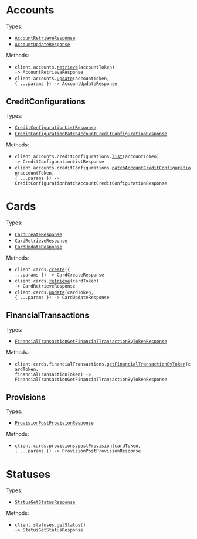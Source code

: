 # Accounts

Types:

- <code><a href="./src/resources/accounts/accounts.ts">AccountRetrieveResponse</a></code>
- <code><a href="./src/resources/accounts/accounts.ts">AccountUpdateResponse</a></code>

Methods:

- <code title="get /accounts/{account_token}">client.accounts.<a href="./src/resources/accounts/accounts.ts">retrieve</a>(accountToken) -> AccountRetrieveResponse</code>
- <code title="patch /accounts/{account_token}">client.accounts.<a href="./src/resources/accounts/accounts.ts">update</a>(accountToken, { ...params }) -> AccountUpdateResponse</code>

## CreditConfigurations

Types:

- <code><a href="./src/resources/accounts/credit-configurations.ts">CreditConfigurationListResponse</a></code>
- <code><a href="./src/resources/accounts/credit-configurations.ts">CreditConfigurationPatchAccountCreditConfigurationResponse</a></code>

Methods:

- <code title="get /accounts/{account_token}/credit_configuration">client.accounts.creditConfigurations.<a href="./src/resources/accounts/credit-configurations.ts">list</a>(accountToken) -> CreditConfigurationListResponse</code>
- <code title="patch /accounts/{account_token}/credit_configuration">client.accounts.creditConfigurations.<a href="./src/resources/accounts/credit-configurations.ts">patchAccountCreditConfiguration</a>(accountToken, { ...params }) -> CreditConfigurationPatchAccountCreditConfigurationResponse</code>

# Cards

Types:

- <code><a href="./src/resources/cards/cards.ts">CardCreateResponse</a></code>
- <code><a href="./src/resources/cards/cards.ts">CardRetrieveResponse</a></code>
- <code><a href="./src/resources/cards/cards.ts">CardUpdateResponse</a></code>

Methods:

- <code title="post /cards">client.cards.<a href="./src/resources/cards/cards.ts">create</a>({ ...params }) -> CardCreateResponse</code>
- <code title="get /cards/{card_token}">client.cards.<a href="./src/resources/cards/cards.ts">retrieve</a>(cardToken) -> CardRetrieveResponse</code>
- <code title="patch /cards/{card_token}">client.cards.<a href="./src/resources/cards/cards.ts">update</a>(cardToken, { ...params }) -> CardUpdateResponse</code>

## FinancialTransactions

Types:

- <code><a href="./src/resources/cards/financial-transactions.ts">FinancialTransactionGetFinancialTransactionByTokenResponse</a></code>

Methods:

- <code title="get /cards/{card_token}/financial_transactions/{financial_transaction_token}">client.cards.financialTransactions.<a href="./src/resources/cards/financial-transactions.ts">getFinancialTransactionByToken</a>(cardToken, financialTransactionToken) -> FinancialTransactionGetFinancialTransactionByTokenResponse</code>

## Provisions

Types:

- <code><a href="./src/resources/cards/provisions.ts">ProvisionPostProvisionResponse</a></code>

Methods:

- <code title="post /cards/{card_token}/provision">client.cards.provisions.<a href="./src/resources/cards/provisions.ts">postProvision</a>(cardToken, { ...params }) -> ProvisionPostProvisionResponse</code>

# Statuses

Types:

- <code><a href="./src/resources/statuses.ts">StatusGetStatusResponse</a></code>

Methods:

- <code title="get /status">client.statuses.<a href="./src/resources/statuses.ts">getStatus</a>() -> StatusGetStatusResponse</code>
